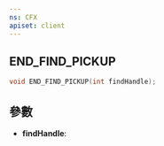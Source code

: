 ```yaml
---
ns: CFX
apiset: client
---
```

## END_FIND_PICKUP

```c
void END_FIND_PICKUP(int findHandle);
```


## 參數
* **findHandle**: 

